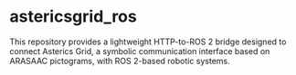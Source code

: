 # astericsgrid_ros
This repository provides a lightweight HTTP-to-ROS 2 bridge designed to connect Asterics Grid, a symbolic communication interface based on ARASAAC pictograms, with ROS 2-based robotic systems.
